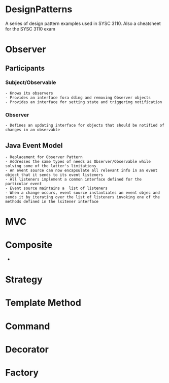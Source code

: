# DesignPatterns
A series of design pattern examples used in SYSC 3110.
Also a cheatsheet for the SYSC 3110 exam

# Observer

## Participants

### Subject/Observable
    - Knows its observers
    - Provides an interface fora dding and removing Observer objects
    - Provides an interface for setting state and triggering notification
### Observer
    - Defines an updating interface for objects that should be notified of changes in an observable
## Java Event Model
    - Replacement for Observer Pattern
    - Addresses the same types of needs as Observer/Observable while solving some of the latter's limitations
    - An event source can now encapsulate all relevant info in an event object that it sends to its event listeners
    - All listeners implement a common interface defined for the particular event
    - Event source maintains a  list of listeners
    - When a change occurs, event source instantiates an event objec and sends it by iterating over the list of listeners invoking one of the methods defined in the lsitener interface
# MVC

# Composite
- 
# Strategy

# Template Method

# Command

# Decorator

# Factory
